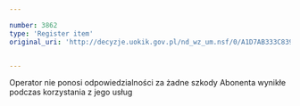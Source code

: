 ```yaml
---

number: 3862
type: 'Register item'
original_uri: 'http://decyzje.uokik.gov.pl/nd_wz_um.nsf/0/A1D7AB333C839448C1257AA20026F7EE?OpenDocument'


---
```


Operator nie ponosi odpowiedzialności za żadne szkody Abonenta wynikłe podczas korzystania z jego usług
